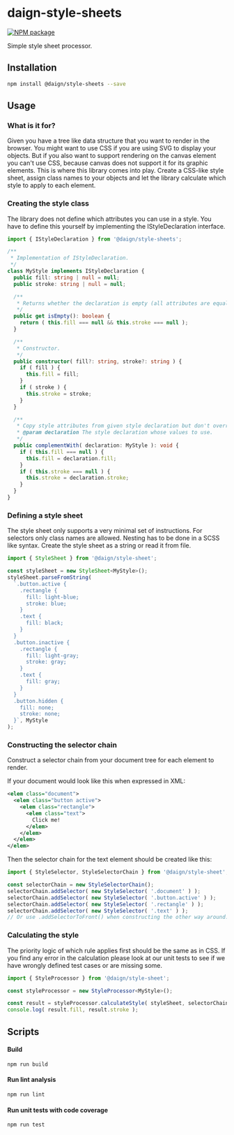 # daign-style-sheets

[![NPM package][npm]][npm-url]

Simple style sheet processor.

## Installation

```sh
npm install @daign/style-sheets --save
```

## Usage

### What is it for?

Given you have a tree like data structure that you want to render in the browser. You might want to
use CSS if you are using SVG to display your objects. But if you also want to support rendering on
the canvas element you can't use CSS, because canvas does not support it for its graphic elements.
This is where this library comes into play. Create a CSS-like style sheet, assign class names to
your objects and let the library calculate which style to apply to each element.

### Creating the style class

The library does not define which attributes you can use in a style. You have to define this
yourself by implementing the IStyleDeclaration interface.

```typescript
import { IStyleDeclaration } from '@daign/style-sheets';

/**
 * Implementation of IStyleDeclaration.
 */
class MyStyle implements IStyleDeclaration {
  public fill: string | null = null;
  public stroke: string | null = null;

  /**
   * Returns whether the declaration is empty (all attributes are equal null).
   */
  public get isEmpty(): boolean {
    return ( this.fill === null && this.stroke === null );
  }

  /**
   * Constructor.
   */
  public constructor( fill?: string, stroke?: string ) {
    if ( fill ) {
      this.fill = fill;
    }
    if ( stroke ) {
      this.stroke = stroke;
    }
  }

  /**
   * Copy style attributes from given style declaration but don't override already existing values.
   * @param declaration The style declaration whose values to use.
   */
  public complementWith( declaration: MyStyle ): void {
    if ( this.fill === null ) {
      this.fill = declaration.fill;
    }
    if ( this.stroke === null ) {
      this.stroke = declaration.stroke;
    }
  }
}
```

### Defining a style sheet

The style sheet only supports a very minimal set of instructions. For selectors only class names are
allowed. Nesting has to be done in a SCSS like syntax. Create the style sheet as a string or read it
from file.

```typescript
import { StyleSheet } from '@daign/style-sheet';

const styleSheet = new StyleSheet<MyStyle>();
styleSheet.parseFromString(
  `.button.active {
    .rectangle {
      fill: light-blue;
      stroke: blue;
    }
    .text {
      fill: black;
    }
  }
  .button.inactive {
    .rectangle {
      fill: light-gray;
      stroke: gray;
    }
    .text {
      fill: gray;
    }
  }
  .button.hidden {
    fill: none;
    stroke: none;
  }`, MyStyle
);
```

### Constructing the selector chain

Construct a selector chain from your document tree for each element to render.

If your document would look like this when expressed in XML:

```xml
<elem class="document">
  <elem class="button active">
    <elem class="rectangle">
      <elem class="text">
        Click me!
      </elem>
    </elem>
  </elem>
</elem>
```

Then the selector chain for the text element should be created like this:

```typescript
import { StyleSelector, StyleSelectorChain } from '@daign/style-sheet';

const selectorChain = new StyleSelectorChain();
selectorChain.addSelector( new StyleSelector( '.document' ) );
selectorChain.addSelector( new StyleSelector( '.button.active' ) );
selectorChain.addSelector( new StyleSelector( '.rectangle' ) );
selectorChain.addSelector( new StyleSelector( '.text' ) );
// Or use .addSelectorToFront() when constructing the other way around.
```

### Calculating the style

The priority logic of which rule applies first should be the same as in CSS. If you find any error
in the calculation please look at our unit tests to see if we have wrongly defined test cases or are
missing some.

```typescript
import { StyleProcessor } from '@daign/style-sheet';

const styleProcessor = new StyleProcessor<MyStyle>();

const result = styleProcessor.calculateStyle( styleSheet, selectorChain, MyStyle );
console.log( result.fill, result.stroke );
```

## Scripts

#### Build

    npm run build

#### Run lint analysis

    npm run lint

#### Run unit tests with code coverage

    npm run test

[npm]: https://img.shields.io/npm/v/@daign/style-sheets.svg
[npm-url]: https://www.npmjs.com/package/@daign/style-sheets
